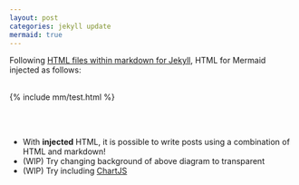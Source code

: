 ```yaml
---
layout: post
categories: jekyll update
mermaid: true
---
```


Following <a href="https://japoneris.neocities.org/tech/2022/07/15/including_html">HTML files within markdown for Jekyll</a>, HTML for Mermaid injected as follows: 
<br /><br />

{% include mm/test.html %}

<br /><br />
- With **injected** HTML, it is possible to write posts using a combination of HTML and markdown!
- (WIP) Try changing background of above diagram to transparent
- (WIP) Try including [ChartJS](https://comp.anu.edu.au/docs/jekyll-anu-theme-docs/site-developers/html-and-markdown/)
